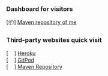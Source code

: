 <!--
**freeze-dolphin/freeze-dolphin** is a ✨ _special_ ✨ repository because its `README.md` (this file) appears on your GitHub profile.

### Hi there 👋

Here are some ideas to get you started:

- 🔭 I’m currently working on ...
- 🌱 I’m currently learning ...
- 👯 I’m looking to collaborate on ...
- 🤔 I’m looking for help with ...
- 💬 Ask me about ...
- 📫 How to reach me: ...
- 😄 Pronouns: ...
- ⚡ Fun fact: ...
-->

### Dashboard for visitors
[:package:] [Maven repository of me](https://github.com/freeze-dolphin/maven-repository)

### Third-party websites quick visit
[<img src=https://www.herokucdn.com/favicons/favicon.ico height=16 weight=16 align=center>] [Heroku](https://www.heroku.com/)  
[<img src=https://gitpod.io/images/gitpod-196x196.png height=16 weight=16 align=center>] [GitPod](https://www.gitpod.io/)  
[<img src=https://mvnrepository.com/assets/images/favicon.ico height=16 weight=16 align=center>] [Maven Repository](https://mvnrepository.com/)
